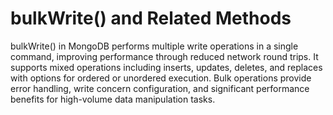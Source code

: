 # bulkWrite() and Related Methods

bulkWrite() in MongoDB performs multiple write operations in a single command, improving performance through reduced network round trips. It supports mixed operations including inserts, updates, deletes, and replaces with options for ordered or unordered execution. Bulk operations provide error handling, write concern configuration, and significant performance benefits for high-volume data manipulation tasks.